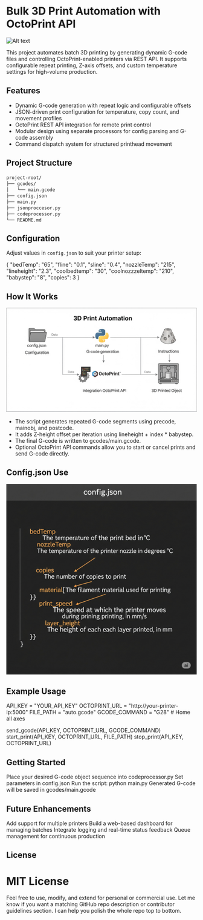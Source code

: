 # Bulk 3D Print Automation with OctoPrint API

![Alt text](https://raw.githubusercontent.com/RiteshF7/gcodeAutomation/refs/heads/main/bannerimage.png)

This project automates batch 3D printing by generating dynamic G-code files and controlling OctoPrint-enabled printers via REST API. It supports configurable repeat printing, Z-axis offsets, and custom temperature settings for high-volume production.

## Features

- Dynamic G-code generation with repeat logic and configurable offsets  
- JSON-driven print configuration for temperature, copy count, and movement profiles  
- OctoPrint REST API integration for remote print control  
- Modular design using separate processors for config parsing and G-code assembly  
- Command dispatch system for structured printhead movement

## Project Structure

```text
project-root/
├── gcodes/
│   └── main.gcode
├── config.json
├── main.py
├── jsonproccesor.py
├── codeprocessor.py
└── README.md
```

## Configuration

Adjust values in `config.json` to suit your printer setup:


{
  "bedTemp": "65",
  "fline": "0.1",
  "sline": "0.4",
  "nozzleTemp": "215",
  "lineheight": "2.3",
  "coolbedtemp": "30",
  "coolnozzzeltemp": "210",
  "babystep": "8",
  "copies": 3
}

## How It Works

![Alt text](https://raw.githubusercontent.com/RiteshF7/gcodeAutomation/refs/heads/main/imagetwo.png)

- The script generates repeated G-code segments using precode, mainobj, and postcode.
- It adds Z-height offset per iteration using lineheight + index * babystep.
- The final G-code is written to gcodes/main.gcode.
- Optional OctoPrint API commands allow you to start or cancel prints and send G-code directly.

## Config.json Use

![Alt text](https://raw.githubusercontent.com/RiteshF7/gcodeAutomation/refs/heads/main/imagethree.png)



## Example Usage

API_KEY = "YOUR_API_KEY"
OCTOPRINT_URL = "http://your-printer-ip:5000"
FILE_PATH = "auto.gcode"
GCODE_COMMAND = "G28"  # Home all axes

send_gcode(API_KEY, OCTOPRINT_URL, GCODE_COMMAND)
start_print(API_KEY, OCTOPRINT_URL, FILE_PATH)
stop_print(API_KEY, OCTOPRINT_URL)

## Getting Started

Place your desired G-code object sequence into codeprocessor.py
Set parameters in config.json
Run the script:
python main.py
Generated G-code will be saved in gcodes/main.gcode

## Future Enhancements

Add support for multiple printers
Build a web-based dashboard for managing batches
Integrate logging and real-time status feedback
Queue management for continuous production

## License
# MIT License

Feel free to use, modify, and extend for personal or commercial use.
Let me know if you want a matching GitHub repo description or contributor guidelines section. I can help you polish the whole repo top to bottom.
